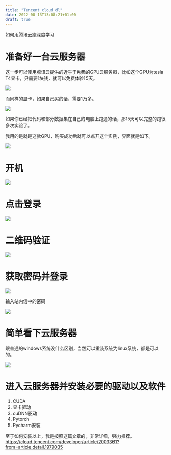 ```yaml
---
title: "Tencent_cloud_dl"
date: 2022-08-13T13:08:21+01:00
draft: true
---
```


如何用腾讯云跑深度学习


# 准备好一台云服务器

这一步可以使用腾讯云提供的近乎于免费的GPU云服务器，比如这个GPU为tesla T4显卡，只需要1块钱，就可以免费体验15天。

![](2022-08-13-14-57-54.png)

而同样的显卡，如果自己买的话，需要1万多。

![](2022-08-13-14-59-30.png)

如果你已经把代码和部分数据集在自己的电脑上跑通的话，那15天可以完整的跑很多次实验了。

我用的是就是这款GPU，购买成功后就可以点开这个实例，界面就是如下。

![](2022-08-13-13-09-20.png)


# 开机

![](2022-08-13-13-11-03.png)

# 点击登录

![](2022-08-13-13-12-01.png)

# 二维码验证

![](2022-08-13-13-12-47.png)


# 获取密码并登录

![](2022-08-13-13-14-50.png)

输入站内信中的密码

![](2022-08-13-13-16-09.png)

# 简单看下云服务器

跟普通的windows系统没什么区别，当然可以重装系统为linux系统，都是可以的。

![](2022-08-13-13-17-56.png)

# 进入云服务器并安装必要的驱动以及软件

1. CUDA 
2. 显卡驱动
3. cuDNN驱动
4. Pytorch
5. Pycharm安装

至于如何安装以上，我是按照这篇文章的，非常详细，强力推荐。
https://cloud.tencent.com/developer/article/2003361?from=article.detail.1979035

